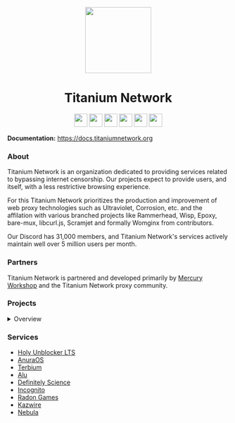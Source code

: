 <p align="center">
<kbd>
<img width="150px" src="https://avatars.githubusercontent.com/u/47227492">
</kbd>
</p>

<h1 align="center">Titanium Network</h1>

<p align="center">
<a href="https://discord.gg/unblock"><img height="30px" src="https://img.shields.io/badge/Discord-7289DA?style=for-the-badge&logo=discord&logoColor=white"><img></a>
<a href="https://www.youtube.com/channel/UC6LaREFvs9L72SK1s2PcxNg"><img height="30px" src="https://img.shields.io/badge/Youtube-FF0000?style=for-the-badge&logo=youtube&logoColor=white"><img></a>
<a href="https://x.com/TitaniumNetDev"><img height="30px" src="https://img.shields.io/badge/X-000000?style=for-the-badge&logo=X&logoColor=white"><img></a>
<a href="https://bsky.app/profile/titaniumnetwork.org"><img height="30px" src="https://img.shields.io/badge/Bluesky-1DA1F2?style=for-the-badge&logo=bluesky&logoColor=white"><img></a>
<a href="https://www.instagram.com/titaniumnetworkofficial_"><img height="30px" src="https://img.shields.io/badge/Instagram-405DE6?style=for-the-badge&logo=instagram&logoColor=white"><img></a>
<a href="https://reddit.com/r/TitaniumNetwork"><img height="30px" src="https://img.shields.io/badge/Reddit-FF4500?style=for-the-badge&logo=reddit&logoColor=white"><img></a>
</p>

**Documentation:** https://docs.titaniumnetwork.org

### About
Titanium Network is an organization dedicated to providing services related to bypassing internet censorship. Our projects expect to provide users, and itself, with a less restrictive browsing experience. 

For this Titanium Network prioritizes the production and improvement of web proxy technologies such as Ultraviolet, Corrosion, etc. and the affilation with various branched projects like Rammerhead, Wisp, Epoxy, bare-mux, libcurl.js, Scramjet and formally Womginx from contributors. 

Our Discord has 31,000 members, and Titanium Network's services actively maintain well over 5 million users per month.

### Partners

Titanium Network is partnered and developed primarily by [Mercury Workshop](https://github.com/MercuryWorkshop/) and the Titanium Network proxy community.

### Projects
<details>
<summary>Overview</summary>

#### Active
- [Scramjet](https://github.com/MercuryWorkshop/scramjet)
- [Ultraviolet](https://github.com/titaniumnetwork-dev/Ultraviolet)
- [bare-mux](https://github.com/MercuryWorkshop/bare-mux)
- [wisp](https://github.com/MercuryWorkshop/wisp-protocol)
- [epoxy-tls](https://github.com/MercuryWorkshop/epoxy-tls)
- [libcurl.js](https://github.com/ading2210/libcurl.js)
- [Holy Unblocker LTS](https://github.com/QuiteAFancyEmerald/Holy-Unblocker)
- [anuraOS](https://github.com/MercuryWorkshop/anuraOS)
- [Terbium](https://github.com/TerbiumOS/web-v2)
- [Alu](https://github.com/titaniumnetwork-dev/Alu)
- [Definitely Science](https://github.com/lich2king/Definitely-Science)
- [Incognito](https://github.com/MotorTruck1221/Incognito)
- [Radon Games](https://github.com/Radon-Games/Radon-Games)
- [Kazwire](https://github.com/whos-evan/kazwire)
- [Nebula](https://github.com/NebulaServices/Nebula)
- [Radius](https://github.com/unretain/Radius2)


#### Affiliated
- [Rammerhead](https://github.com/binary-person/rammerhead)
- [Womginx](https://github.com/binary-person/womginx)

#### Old
- [Corrosion](https://github.com/titaniumnetwork-dev/Corrosion)
- [Alloy](https://github.com/titaniumnetwork-dev/Alloy)
- [Athlon1600/php-proxy](https://github.com/Athlon1600/php-proxy)
- [Incognito](https://github.com/caracal-js/Incognito)
- [Hypertabs](https://github.com/B3ATDROP3R/Hypertabs)
- [Vanadium](https://github.com/titaniumnetwork-dev/Vanadium)
- [Reborn](https://github.com/titaniumnetwork-dev/Reborn)
- Resilience
- Via Unblocker (PyDodge)
- PyDodge B
- P2
- Pheonix Reborn
- Boardwalk
- TitaniumLite
- Powermouse
- Material Unblocker
- Chat-Utils (cursed)
- Muun

</details>

### Services
- [Holy Unblocker LTS](https://holyunblocker.org)
- [AnuraOS](https://anura.pro/)
- [Terbium](https://terbiumon.top/)
- [Alu](https://aluu.xyz)
- [Definitely Science](https://definitelyscience.com/)
- [Incognito](https://incog.works/)
- [Radon Games](https://radon.games/)
- [Kazwire](https://kazwire.com/)
- [Nebula](https://nebulaservices.org/)

